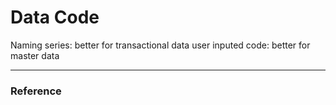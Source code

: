 # Data Code
Naming series: better for transactional data
user inputed code: better for master data

-----------
### Reference
